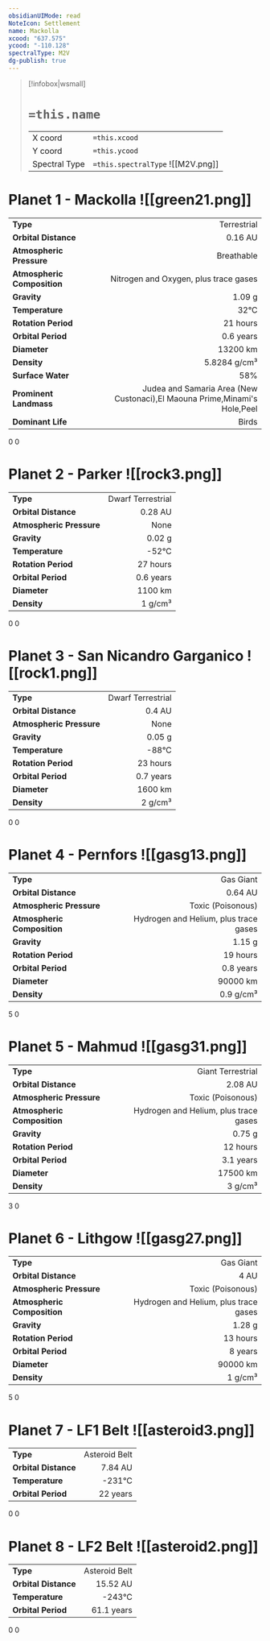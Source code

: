 ```yaml
---
obsidianUIMode: read
NoteIcon: Settlement
name: Mackolla
xcood: "637.575"
ycood: "-110.128"
spectralType: M2V
dg-publish: true
---
```

> [!infobox|wsmall]
> # `=this.name`
> | | |
> | - | - |
> | X coord | `=this.xcood` |
> | Y coord| `=this.ycood` |
> | Spectral Type | `=this.spectralType` ![[M2V.png]] |

# Planet 1 - Mackolla ![[green21.png]]
|                             |                           |
| --------------------------- | -------------------------:|
| **Type**                    |             Terrestrial |
| **Orbital Distance**        |   0.16 AU |
| **Atmospheric Pressure**    |       Breathable |
| **Atmospheric Composition** |      Nitrogen and Oxygen, plus trace gases |
| **Gravity**                 |        1.09 g |
| **Temperature**             |    32°C |
| **Rotation Period**         |  21 hours |
| **Orbital Period** | 0.6 years |
| **Diameter**                |      13200 km | 
| **Density**                 |    5.8284 g/cm³ |
| **Surface Water**           |           58% | 
| **Prominent Landmass**      |         Judea and Samaria Area (New Custonaci),El Maouna Prime,Minami's Hole,Peel | 
| **Dominant Life**           |         Birds |



0
0



# Planet 2 - Parker ![[rock3.png]]
|                             |                           |
| --------------------------- | -------------------------:|
| **Type**                    |             Dwarf Terrestrial |
| **Orbital Distance**        |   0.28 AU |
| **Atmospheric Pressure**    |       None |
| **Gravity**                 |        0.02 g |
| **Temperature**             |    -52°C |
| **Rotation Period**         |  27 hours |
| **Orbital Period** | 0.6 years |
| **Diameter**                |      1100 km | 
| **Density**                 |    1 g/cm³ |



0
0



# Planet 3 - San Nicandro Garganico ![[rock1.png]]
|                             |                           |
| --------------------------- | -------------------------:|
| **Type**                    |             Dwarf Terrestrial |
| **Orbital Distance**        |   0.4 AU |
| **Atmospheric Pressure**    |       None |
| **Gravity**                 |        0.05 g |
| **Temperature**             |    -88°C |
| **Rotation Period**         |  23 hours |
| **Orbital Period** | 0.7 years |
| **Diameter**                |      1600 km | 
| **Density**                 |    2 g/cm³ |



0
0



# Planet 4 - Pernfors ![[gasg13.png]]
|                             |                           |
| --------------------------- | -------------------------:|
| **Type**                    |             Gas Giant |
| **Orbital Distance**        |   0.64 AU |
| **Atmospheric Pressure**    |       Toxic (Poisonous) |
| **Atmospheric Composition** |      Hydrogen and Helium, plus trace gases |
| **Gravity**                 |        1.15 g |
| **Rotation Period**         |  19 hours |
| **Orbital Period** | 0.8 years |
| **Diameter**                |      90000 km | 
| **Density**                 |    0.9 g/cm³ |



5
0



# Planet 5 - Mahmud ![[gasg31.png]]
|                             |                           |
| --------------------------- | -------------------------:|
| **Type**                    |             Giant Terrestrial |
| **Orbital Distance**        |   2.08 AU |
| **Atmospheric Pressure**    |       Toxic (Poisonous) |
| **Atmospheric Composition** |      Hydrogen and Helium, plus trace gases |
| **Gravity**                 |        0.75 g |
| **Rotation Period**         |  12 hours |
| **Orbital Period** | 3.1 years |
| **Diameter**                |      17500 km | 
| **Density**                 |    3 g/cm³ |



3
0



# Planet 6 - Lithgow ![[gasg27.png]]
|                             |                           |
| --------------------------- | -------------------------:|
| **Type**                    |             Gas Giant |
| **Orbital Distance**        |   4 AU |
| **Atmospheric Pressure**    |       Toxic (Poisonous) |
| **Atmospheric Composition** |      Hydrogen and Helium, plus trace gases |
| **Gravity**                 |        1.28 g |
| **Rotation Period**         |  13 hours |
| **Orbital Period** | 8 years |
| **Diameter**                |      90000 km | 
| **Density**                 |    1 g/cm³ |



5
0



# Planet 7 - LF1 Belt ![[asteroid3.png]]
|                             |                           |
| --------------------------- | -------------------------:|
| **Type**                    |             Asteroid Belt |
| **Orbital Distance**        |   7.84 AU |
| **Temperature**             |    -231°C |
| **Orbital Period** | 22 years |



0
0



# Planet 8 - LF2 Belt ![[asteroid2.png]]
|                             |                           |
| --------------------------- | -------------------------:|
| **Type**                    |             Asteroid Belt |
| **Orbital Distance**        |   15.52 AU |
| **Temperature**             |    -243°C |
| **Orbital Period** | 61.1 years |



0
0



